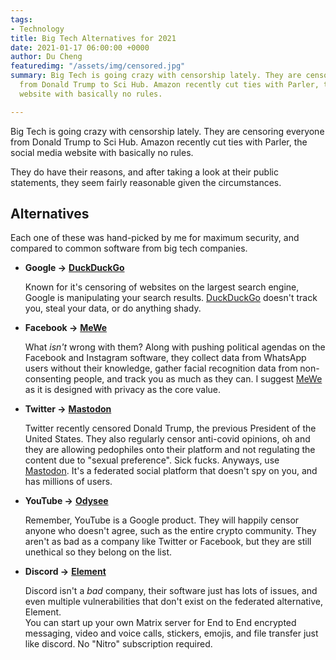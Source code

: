 ```yaml
---
tags:
- Technology
title: Big Tech Alternatives for 2021
date: 2021-01-17 06:00:00 +0000
author: Du Cheng
featuredimg: "/assets/img/censored.jpg"
summary: Big Tech is going crazy with censorship lately. They are censoring everyone
  from Donald Trump to Sci Hub. Amazon recently cut ties with Parler, the social media
  website with basically no rules.

---
```

Big Tech is going crazy with censorship lately. They are censoring everyone from Donald Trump to Sci Hub. Amazon recently cut ties with Parler, the social media website with basically no rules.

They do have their reasons, and after taking a look at their public statements, they seem fairly reasonable given the circumstances.

## Alternatives

Each one of these was hand-picked by me for maximum security, and compared to common software from big tech companies.

* **Google ->** [**DuckDuckGo**](https://duckduckgo.com/)

  Known for it's censoring of websites on the largest search engine, Google is manipulating your search results. [DuckDuckGo](https://duckduckgo.com/) doesn't track you, steal your data, or do anything shady.
* **Facebook ->** [**MeWe**](https://mewe.com/)

  What _isn't_ wrong with them? Along with pushing political agendas on the Facebook and Instagram software, they collect data from WhatsApp users without their knowledge, gather facial recognition data from non-consenting people, and track you as much as they can. I suggest [MeWe](https://mewe.com/) as it is designed with privacy as the core value.
* **Twitter ->** [**Mastodon**](https://joinmastodon.org/)

  Twitter recently censored Donald Trump, the previous President of the United States. They also regularly censor anti-covid opinions, oh and they are allowing pedophiles onto their platform and not regulating the content due to "sexual preference". Sick fucks. Anyways, use [Mastodon](https://joinmastodon.org/). It's a federated social platform that doesn't spy on you, and has millions of users.
* **YouTube ->** [**Odysee**](https://odysee.com/)

  Remember, YouTube is a Google product. They will happily censor anyone who doesn't agree, such as the entire crypto community. They aren't as bad as a company like Twitter or Facebook, but they are still unethical so they belong on the list.
* **Discord ->** [**Element**](https://element.io/)

  Discord isn't a _bad_ company, their software just has lots of issues, and even multiple vulnerabilities that don't exist on the federated alternative, Element.  
  You can start up your own Matrix server for End to End encrypted messaging, video and voice calls, stickers, emojis, and file transfer just like discord. No "Nitro" subscription required.
